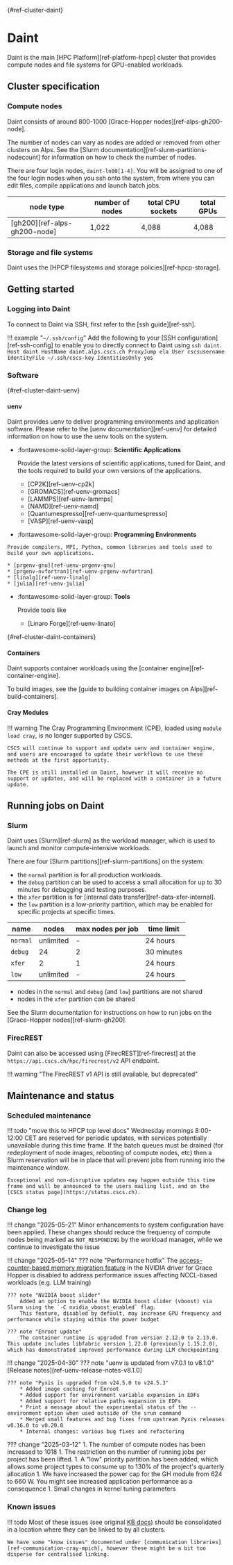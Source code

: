[](){#ref-cluster-daint}
# Daint

Daint is the main [HPC Platform][ref-platform-hpcp] cluster that provides compute nodes and file systems for GPU-enabled workloads.

## Cluster specification

### Compute nodes

Daint consists of around 800-1000 [Grace-Hopper nodes][ref-alps-gh200-node].

The number of nodes can vary as nodes are added or removed from other clusters on Alps.
See the [Slurm documentation][ref-slurm-partitions-nodecount] for information on how to check the number of nodes.

There are four login nodes, `daint-ln00[1-4]`.
You will be assigned to one of the four login nodes when you ssh onto the system, from where you can edit files, compile applications and launch batch jobs.

| node type | number of nodes | total CPU sockets | total GPUs |
|-----------|-----------------| ----------------- | ---------- |
| [gh200][ref-alps-gh200-node] | 1,022 | 4,088    | 4,088 |

### Storage and file systems

Daint uses the [HPCP filesystems and storage policies][ref-hpcp-storage].

## Getting started

### Logging into Daint

To connect to Daint via SSH, first refer to the [ssh guide][ref-ssh].

!!! example "`~/.ssh/config`"
    Add the following to your [SSH configuration][ref-ssh-config] to enable you to directly connect to Daint using `ssh daint`.
    ```
    Host daint
        HostName daint.alps.cscs.ch
        ProxyJump ela
        User cscsusername
        IdentityFile ~/.ssh/cscs-key
        IdentitiesOnly yes
    ```

### Software

[](){#ref-cluster-daint-uenv}
#### uenv

Daint provides uenv to deliver programming environments and application software.
Please refer to the [uenv documentation][ref-uenv] for detailed information on how to use the uenv tools on the system.

<div class="grid cards" markdown>

-   :fontawesome-solid-layer-group: __Scientific Applications__

    Provide the latest versions of scientific applications, tuned for Daint, and the tools required to build your own versions of the applications.

     * [CP2K][ref-uenv-cp2k]
     * [GROMACS][ref-uenv-gromacs]
     * [LAMMPS][ref-uenv-lammps]
     * [NAMD][ref-uenv-namd]
     * [Quantumespresso][ref-uenv-quantumespresso]
     * [VASP][ref-uenv-vasp]

</div>

<div class="grid cards" markdown>

-    :fontawesome-solid-layer-group: __Programming Environments__

    Provide compilers, MPI, Python, common libraries and tools used to build your own applications.

    * [prgenv-gnu][ref-uenv-prgenv-gnu]
    * [prgenv-nvfortran][ref-uenv-prgenv-nvfortran]
    * [linalg][ref-uenv-linalg]
    * [julia][ref-uenv-julia]
</div>

<div class="grid cards" markdown>

-   :fontawesome-solid-layer-group: __Tools__

    Provide tools like 

    * [Linaro Forge][ref-uenv-linaro]
</div>

[](){#ref-cluster-daint-containers}
#### Containers

Daint supports container workloads using the [container engine][ref-container-engine].

To build images, see the [guide to building container images on Alps][ref-build-containers].

#### Cray Modules

!!! warning
    The Cray Programming Environment (CPE), loaded using `module load cray`, is no longer supported by CSCS.

    CSCS will continue to support and update uenv and container engine, and users are encouraged to update their workflows to use these methods at the first opportunity.

    The CPE is still installed on Daint, however it will receive no support or updates, and will be replaced with a container in a future update.

## Running jobs on Daint

### Slurm

Daint uses [Slurm][ref-slurm] as the workload manager, which is used to launch and monitor compute-intensive workloads.

There are four [Slurm partitions][ref-slurm-partitions] on the system:

* the `normal` partition is for all production workloads.
* the `debug` partition can be used to access a small allocation for up to 30 minutes for debugging and testing purposes.
* the `xfer` partition is for [internal data transfer][ref-data-xfer-internal].
* the `low` partition is a low-priority partition, which may be enabled for specific projects at specific times.

| name | nodes  | max nodes per job | time limit |
| --   | --     | --                | -- |
| `normal` | unlimited  | -    | 24 hours |
| `debug`  | 24         | 2    | 30 minutes |
| `xfer`   | 2          | 1    | 24 hours |
| `low`    | unlimited  | -    | 24 hours |

* nodes in the `normal` and `debug` (and `low`) partitions are not shared
* nodes in the `xfer` partition can be shared

See the Slurm documentation for instructions on how to run jobs on the [Grace-Hopper nodes][ref-slurm-gh200].

### FirecREST

Daint can also be accessed using [FirecREST][ref-firecrest] at the `https://api.cscs.ch/hpc/firecrest/v2` API endpoint.

!!! warning "The FirecREST v1 API is still available, but deprecated"

## Maintenance and status

### Scheduled maintenance

!!! todo "move this to HPCP top level docs"
    Wednesday mornings 8:00-12:00 CET are reserved for periodic updates, with services potentially unavailable during this time frame. If the batch queues must be drained (for redeployment of node images, rebooting of compute nodes, etc) then a Slurm reservation will be in place that will prevent jobs from running into the maintenance window. 

    Exceptional and non-disruptive updates may happen outside this time frame and will be announced to the users mailing list, and on the [CSCS status page](https://status.cscs.ch).

### Change log

!!! change "2025-05-21"
    Minor enhancements to system configuration have been applied.
    These changes should reduce the frequency of compute nodes being marked as `NOT_RESPONDING` by the workload manager, while we continue to investigate the issue

!!! change "2025-05-14"
    ??? note "Performance hotfix"
        The [access-counter-based memory migration feature](https://developer.nvidia.com/blog/cuda-toolkit-12-4-enhances-support-for-nvidia-grace-hopper-and-confidential-computing/#access-counter-based_migration_for_nvidia_grace_hopper_memory) in the NVIDIA driver for Grace Hopper is disabled to address performance issues affecting NCCL-based workloads (e.g. LLM training)

    ??? note "NVIDIA boost slider"
        Added an option to enable the NVIDIA boost slider (vboost) via Slurm using the `-C nvidia_vboost_enabled` flag.
        This feature, disabled by default, may increase GPU frequency and performance while staying within the power budget

    ??? note "Enroot update"
        The container runtime is upgraded from version 2.12.0 to 2.13.0. This update includes libfabric version 1.22.0 (previously 1.15.2.0), which has demonstrated improved performance during LLM checkpointing

!!! change "2025-04-30"
    ??? note "uenv is updated from v7.0.1 to v8.1.0"
        [Release notes][ref-uenv-release-notes-v8.1.0]

    ??? note "Pyxis is upgraded from v24.5.0 to v24.5.3"
        * Added image caching for Enroot
        * Added support for environment variable expansion in EDFs
        * Added support for relative paths expansion in EDFs
        * Print a message about the experimental status of the --environment option when used outside of the srun command
        * Merged small features and bug fixes from upstream Pyxis releases v0.16.0 to v0.20.0
        * Internal changes: various bug fixes and refactoring

??? change "2025-03-12"
    1. The number of compute nodes has been increased to 1018
    1. The restriction on the number of running jobs per project has been lifted.
    1. A "low" priority partition has been added, which allows some project types to consume up to 130% of the project's quarterly allocation
    1. We have increased the power cap for the GH module from 624 to 660 W. You might see increased application performance as a consequence 
    1. Small changes in kernel tuning parameters

### Known issues

!!! todo
    Most of these issues (see original [KB docs](https://confluence.cscs.ch/spaces/KB/pages/868811400/Daint.Alps#Daint.Alps-Knownissues)) should be consolidated in a location where they can be linked to by all clusters.

    We have some "know issues" documented under [communication libraries][ref-communication-cray-mpich], however these might be a bit too disperse for centralised linking.
